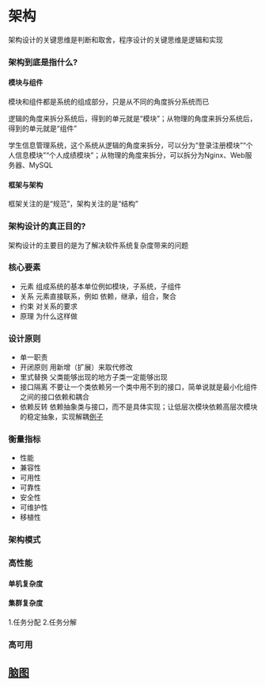 # 架构

架构设计的关键思维是判断和取舍，程序设计的关键思维是逻辑和实现

### 架构到底是指什么?

#### 模块与组件
模块和组件都是系统的组成部分，只是从不同的角度拆分系统而已

逻辑的角度来拆分系统后，得到的单元就是“模块”；从物理的角度来拆分系统后，得到的单元就是“组件”

学生信息管理系统，这个系统从逻辑的角度来拆分，可以分为“登录注册模块”“个人信息模块”“个人成绩模块”；从物理的角度来拆分，可以拆分为Nginx、Web服务器、MySQL

#### 框架与架构

框架关注的是“规范”，架构关注的是“结构”

### 架构设计的真正目的?
架构设计的主要目的是为了解决软件系统复杂度带来的问题

### 核心要素
- 元素  组成系统的基本单位例如模块，子系统，子组件
- 关系  元素直接联系，例如 依赖，继承，组合，聚合
- 约束  对关系的要求
- 原理  为什么这样做

### 设计原则
- 单一职责
- 开闭原则  用新增（扩展）来取代修改
- 里式替换  父类能够出现的地方子类一定能够出现
- 接口隔离  不要让一个类依赖另一个类中用不到的接口，简单说就是最小化组件之间的接口依赖和耦合
- 依赖反转  依赖抽象类与接口，而不是具体实现；让低层次模块依赖高层次模块的稳定抽象，实现解耦[例子](https://zhuanlan.zhihu.com/p/275785681)

### 衡量指标

- 性能
- 兼容性
- 可用性
- 可靠性
- 安全性
- 可维护性
- 移植性

### 架构模式


### 高性能

#### 单机复杂度

#### 集群复杂度

1.任务分配
2.任务分解

### 高可用


## [脑图](https://www.yuque.com/u21687997/dxgwen/cm8xsf)

